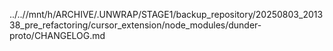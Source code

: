 ../..//mnt/h/ARCHIVE/.UNWRAP/STAGE1/backup_repository/20250803_201338_pre_refactoring/cursor_extension/node_modules/dunder-proto/CHANGELOG.md